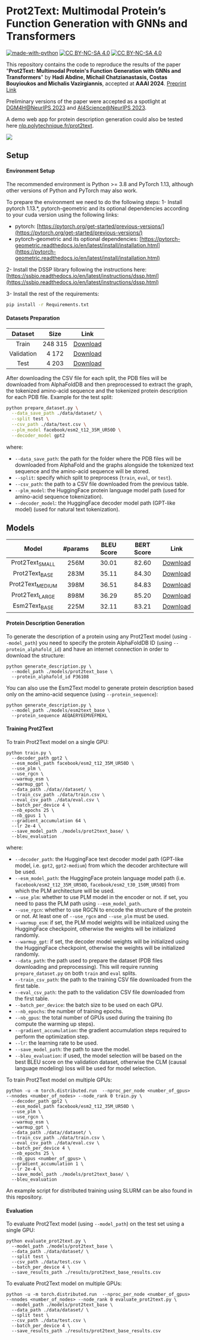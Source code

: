 # Prot2Text: Multimodal Protein’s Function Generation with GNNs and Transformers
[![made-with-python](https://img.shields.io/badge/Made%20with-Python-red.svg)](#python)
[![CC BY-NC-SA 4.0][cc-by-nc-sa-shield]][cc-by-nc-sa]
[![CC BY-NC-SA 4.0][cc-by-nc-sa-image]][cc-by-nc-sa]

[cc-by-nc-sa]: http://creativecommons.org/licenses/by-nc-sa/4.0/
[cc-by-nc-sa-image]: https://licensebuttons.net/l/by-nc-sa/4.0/88x31.png
[cc-by-nc-sa-shield]: https://img.shields.io/badge/License-CC%20BY--NC--SA%204.0-lightgrey.svg

This repository contains the code to reproduce the results of the paper "<strong>Prot2Text: Multimodal Protein's Function Generation with GNNs and Transformers</strong>" by <strong>Hadi Abdine, Michail Chatzianastasis, Costas Bouyioukos and Michalis Vazirgiannis</strong>, accepted at <strong>AAAI 2024</strong>. [Preprint Link](https://arxiv.org/abs/2307.14367)

Preliminary versions of the paper were accepted as a spotlight at [DGM4H@NeurIPS 2023](https://sites.google.com/ethz.ch/dgm4h-neurips2023/home?authuser=0) and [AI4Science@NeurIPS 2023](https://ai4sciencecommunity.github.io/neurips23.html). 

A demo web app for protein description generation could also be tested here [nlp.polytechnique.fr/prot2text](http://nlp.polytechnique.fr/prot2text#proteins).

![](Prot2Text.drawio.png)

## Setup
#### Environment Setup

The recommended environment is Python >= 3.8 and PyTorch 1.13, although other versions of Python and PyTorch may also work.

To prepare the environment we need to do the following steps:
1- Install pytorch 1.13.*, pytorch-geometric and its optional dependencies according to your cuda version using the following links:
- pytorch: [https://pytorch.org/get-started/previous-versions/](https://pytorch.org/get-started/previous-versions/)
- pytorch-geometric and its optional dependencies: [https://pytorch-geometric.readthedocs.io/en/latest/install/installation.html](https://pytorch-geometric.readthedocs.io/en/latest/install/installation.html)

2- Install the DSSP library following the instructions here: [https://ssbio.readthedocs.io/en/latest/instructions/dssp.html](https://ssbio.readthedocs.io/en/latest/instructions/dssp.html)

3- Install the rest of the requirements:
```bash
pip install -r Requirements.txt
```

#### Datasets Preparation
|   Dataset   |  Size   |     Link     |
|:-----------:|:-------:|:------------:|
|  Train      | 248 315 | [Download](https://1drv.ms/u/s!AhcBGHWGY2mukdJswGT00GA0GnGjkA?e=VVf5xv) | 
|  Validation |  4 172  | [Download](https://1drv.ms/u/s!AhcBGHWGY2mukdJtAemPRrPipxX-tg?e=IHvJYd) | 
| Test        |  4 203  | [Download](https://1drv.ms/u/s!AhcBGHWGY2mukdJrPdyteHb4LX3HjA?e=SH3UUa) |

After downloading the CSV file for each split, the PDB files will be downloaded from AlphaFoldDB and then preprocessed to extract the graph, the tokenized amino-acid sequence and the tokenized protein description for each PDB file.
Example for the test split:

```bash
python prepare_dataset.py \
  --data_save_path ./data/dataset/ \
  --split test \
  --csv_path ./data/test.csv \
  --plm_model facebook/esm2_t12_35M_UR50D \
  --decoder_model gpt2
```
where:
* `--data_save_path`: the path for the folder where the PDB files will be downloaded from AlphaFold and the graphs alongside the tokenized text sequence and the amino-acid sequence will be stored.
* `--split`: specify which split to preprocess (`train`, `eval`, or `test`).
* `--csv_path`: the path to a CSV file downloaded from the previous table.
* `--plm_model`: the HuggingFace protein language model path (used for amino-acid sequence tokenization).
* `--decoder_model`:  the HuggingFace decoder model path (GPT-like model) (used for natural text tokenization).

## Models

|  Model                     |  #params |  BLEU Score |  BERT Score |     Link     |
|:--------------------------:|:--------:|:-----------:|:-----------:|:------------:|
|  Prot2Text<sub>SMALL</sub> |  256M    |    30.01    |    82.60    | [Download](https://1drv.ms/u/s!AhcBGHWGY2mukdh4KujJfOJ_PxvJog?e=C6x4E6) | 
|  Prot2Text<sub>BASE</sub>  |  283M    |    35.11    |    84.30    | [Download](https://1drv.ms/u/s!AhcBGHWGY2mukdh1N1kfnmXBEar-Tw?e=fACWFt) | 
|  Prot2Text<sub>MEDIUM</sub>|  398M    |    36.51    |    84.83    | [Download](https://1drv.ms/u/s!AhcBGHWGY2mukdh3yPy98rqWfYcTJA?e=ot1SX6) | 
|  Prot2Text<sub>LARGE</sub> |  898M    |    36.29    |    85.20    | [Download](https://1drv.ms/u/s!AhcBGHWGY2mukdh2EL4iP_IoVKu1tg?e=PioL6B) | 
|  Esm2Text<sub>BASE</sub>   |  225M    |    32.11    |    83.21    | [Download](https://1drv.ms/u/s!AhcBGHWGY2mukdh09SfCPl9H-vnBng?e=aw7eqi) | 

#### Protein Description Generation
To generate the description of a protein using any Prot2Text model (using `--model_path`) you need to specify the protein AlphaFoldDB ID (using `--protein_alphafold_id`) and have an internet connection in order to download the structure:
```
python generate_description.py \
  --model_path ./models/prot2text_base \
  --protein_alphafold_id P36108
```

You can also use the Esm2Text model to generate protein description based only on the amino-acid sequence (using `--protein_sequence`):
```
python generate_description.py \
  --model_path ./models/esm2text_base \
  --protein_sequence AEQAERYEEMVEFMEKL
```

#### Training Prot2Text 
To train Prot2Text model on a single GPU:
```
python train.py \
  --decoder_path gpt2 \
  --esm_model_path facebook/esm2_t12_35M_UR50D \
  --use_plm \
  --use_rgcn \
  --warmup_esm \
  --warmup_gpt \    
  --data_path ./data//dataset/ \
  --train_csv_path ./data/train.csv \
  --eval_csv_path ./data/eval.csv \    
  --batch_per_device 4 \
  --nb_epochs 25 \
  --nb_gpus 1 \
  --gradient_accumulation 64 \ 
  --lr 2e-4 \ 
  --save_model_path ./models/prot2text_base/ \
  --bleu_evaluation
```
where:
* `--decoder_path`: the HuggingFace text decoder model path (GPT-like model, i.e. `gpt2`, `gpt2-medium`) from which the decoder architecture will be used.
* `--esm_model_path`: the HuggingFace protein language model path (i.e. `facebook/esm2_t12_35M_UR50D`, `facebook/esm2_t30_150M_UR50D`) from which the PLM architecture will be used.
* `--use_plm`: whether to use PLM model in the encoder or not. if set, you need to pass the PLM path using `--esm_model_path`.
* `--use_rgcn`: whether to use RGCN to encode the structure of the protein or not. At least one of `--use_rgcn` and `--use_plm` must be used.
* `--warmup_esm`: if set, the PLM model weights will be initialized using the HuggingFace checkpoint, otherwise the weights will be initialized randomly.
* `--warmup_gpt`: if set, the decoder model weights will be initialized using the HuggingFace checkpoint, otherwise the weights will be initialized randomly.
* `--data_path`: the path used to prepare the dataset (PDB files downloading and preprocessing). This will require running `prepare_dataset.py` on both `train` and `eval` splits.
* `--train_csv_path`: the path to the training CSV file downloaded from the first table. 
* `--eval_csv_path`: the path to the validation CSV file downloaded from the first table. 
* `--batch_per_device`: the batch size to be used on each GPU.
* `--nb_epochs`: the number of training epochs.
* `--nb_gpus`: the total number of GPUs used during the training (to compute the warming up steps).
* `--gradient_accumulation`: the gradient accumulation steps required to perform the optimization step.
* `--lr`: the learning rate to be used.
* `--save_model_path`: the path to save the model.
* `--bleu_evaluation`: if used, the model selection will be based on the best BLEU score on the validation dataset, otherwise the CLM (causal language modeling) loss will be used for model selection.

To train Prot2Text model on multiple GPUs:
```
python -u -m torch.distributed.run  --nproc_per_node <number_of_gpus> --nnodes <number_of_nodes> --node_rank 0 train.py \
  --decoder_path gpt2 \
  --esm_model_path facebook/esm2_t12_35M_UR50D \
  --use_plm \
  --use_rgcn \
  --warmup_esm \
  --warmup_gpt \    
  --data_path ./data//dataset/ \
  --train_csv_path ./data/train.csv \
  --eval_csv_path ./data/eval.csv \    
  --batch_per_device 4 \
  --nb_epochs 25 \
  --nb_gpus <number_of_gpus> \
  --gradient_accumulation 1 \ 
  --lr 2e-4 \ 
  --save_model_path ./models/prot2text_base/ \
  --bleu_evaluation
```
An example script for distributed training using SLURM can be also found in this repository.


#### Evaluation

To evaluate Prot2Text model (using `--model_path`) on the test set using a single GPU:
```
python evaluate_prot2text.py \
  --model_path ./models/prot2text_base \
  --data_path ./data/dataset/ \
  --split test \
  --csv_path ./data/test.csv \
  --batch_per_device 4 \
  --save_results_path ./results/prot2text_base_results.csv
```


To evaluate Prot2Text model on multiple GPUs:
```
python -u -m torch.distributed.run  --nproc_per_node <number_of_gpus> --nnodes <number_of_nodes> --node_rank 0 evaluate_prot2text.py \
  --model_path ./models/prot2text_base \
  --data_path ./data/dataset/ \
  --split test \
  --csv_path ./data/test.csv \
  --batch_per_device 4 \
  --save_results_path ./results/prot2text_base_results.csv
```
